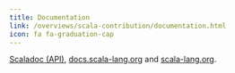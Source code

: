 ```yaml
---
title: Documentation
link: /overviews/scala-contribution/documentation.html
icon: fa fa-graduation-cap
---
```

[Scaladoc (API)][api-contrib], [docs.scala-lang.org][docs-contrib] and [scala-lang.org][main-contrib].

[api-contrib]: /overviews/scala-contribution/scala-standard-library-api-documentation.html
[docs-contrib]: /overviews/scala-contribution/docs-contribution.html
[main-contrib]: https://github.com/scala/scala-lang
